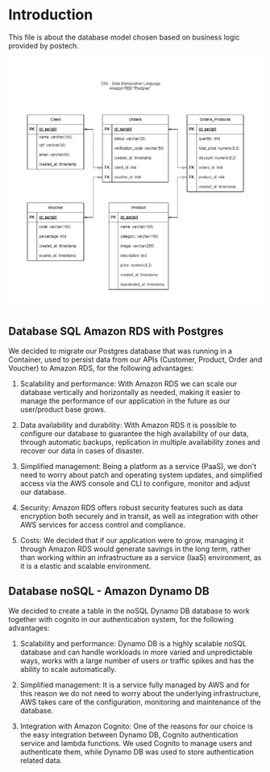 # Introduction

This file is about the database model chosen based on business logic provided by postech.

<img src="./img/hf-db-model.png" width="700px" height="500px">

## Database SQL Amazon RDS with Postgres

We decided to migrate our Postgres database that was running in a Container, used to persist data from our APIs (Customer, Product, Order and Voucher) to Amazon RDS, for the following advantages:

1. Scalability and performance: With Amazon RDS we can scale our database vertically and horizontally as needed, making it easier to manage the performance of our application in the future as our user/product base grows.

2. Data availability and durability: With Amazon RDS it is possible to configure our database to guarantee the high availability of our data, through automatic backups, replication in multiple availability zones and recover our data in cases of disaster.

3. Simplified management: Being a platform as a service (PaaS), we don't need to worry about patch and operating system updates, and simplified access via the AWS console and CLI to configure, monitor and adjust our database.

4. Security: Amazon RDS offers robust security features such as data encryption both securely and in transit, as well as integration with other AWS services for access control and compliance.

5. Costs: We decided that if our application were to grow, managing it through Amazon RDS would generate savings in the long term, rather than working within an infrastructure as a service (IaaS) environment, as it is a elastic and scalable environment.


## Database noSQL - Amazon Dynamo DB

We decided to create a table in the noSQL Dynamo DB database to work together with cognito in our authentication system, for the following advantages:

1. Scalability and performance: Dynamo DB is a highly scalable noSQL database and can handle workloads in more varied and unpredictable ways, works with a large number of users or traffic spikes and has the ability to scale automatically.

2. Simplified management: It is a service fully managed by AWS and for this reason we do not need to worry about the underlying infrastructure, AWS takes care of the configuration, monitoring and maintenance of the database.

3. Integration with Amazon Cognito: One of the reasons for our choice is the easy integration between Dynamo DB, Cognito authentication service and lambda functions. We used Cognito to manage users and authenticate them, while Dynamo DB was used to store authentication related data.


